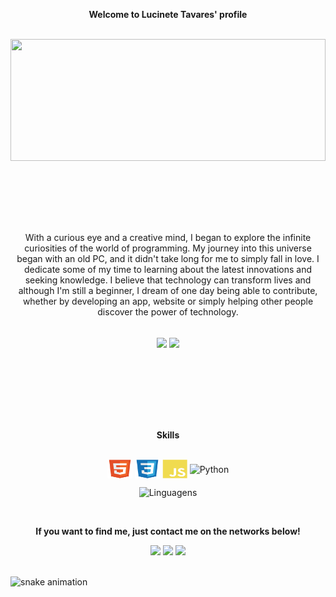 <p align="center"><strong>Welcome to Lucinete Tavares' profile</strong></p>
<br>
<img align="center" style="margin-bottom:100px; object-fit: contain" width=100% height=195px src="https://federalcubatao.com.br/wp-content/uploads/2024/08/simbolo-programacao.webp"/>
<br>
<p align="center">With a curious eye and a creative mind, I began to explore the infinite curiosities of the world of programming. My journey into this universe began with an old PC, and it didn't take long for me to simply fall in love. I dedicate some of my time to learning about the latest innovations and seeking knowledge. I believe that technology can transform lives and although I'm still a beginner, I dream of one day being able to contribute, whether by developing an app, website or simply helping other people discover the power of technology.</p>
<br>
<div  align="center" style="margin-bottom:100px">
  <img width=55% align="center"  src="https://github-readme-streak-stats.herokuapp.com?user=Lucinete-Tavares&theme=radical&mode=weekly"/>
  <img width=40% align="center" src="https://github-readme-stats-git-main-rafaelalexandrino.vercel.app/api/top-langs/?username=Lucinete-Tavares&show_icons=true&theme=radical&layout=compact"/>
</div>
<br>
<p align="center"><strong>Skills</strong></p>
<div align="center" style="display: inline_block"><br>
  <img align="center" alt="HTML" height="30" width="40" src="https://raw.githubusercontent.com/devicons/devicon/master/icons/html5/html5-original.svg">
  <img align="center" alt="CSS" height="30" width="40" src="https://raw.githubusercontent.com/devicons/devicon/master/icons/css3/css3-original.svg">
  <img align="center" alt="Js" height="30" width="40" src="https://raw.githubusercontent.com/devicons/devicon/master/icons/javascript/javascript-plain.svg">
  <img align="center" alt="Python" height="30" width="40" src="https://cdn.jsdelivr.net/gh/devicons/devicon/icons/python/python-original.svg"/>
  
  ![Linguagens](https://img.shields.io/badge/languages--pink.svg)
  
</div>
<br>
<p align="center"><strong>If you want to find me, just contact me on the networks below!</strong></p>
<div align="center" style="display: inline_block">
   <a href="https://discord.com/" target="_blank"><img src="https://img.shields.io/badge/Discord-7289DA?style=for-the-badge&logo=discord&logoColor=white" target="_blank"></a> 
   <a href="mailto:franciscoeltondias@gmail.com"><img src="https://img.shields.io/badge/-Gmail-%23333?style=for-the-badge&logo=gmail&logoColor=white" target="_blank"></a>
   <a href="https://www.linkedin.com/in/cl%C3%A1udia-carttler-046413276/" target="_blank"><img src="https://img.shields.io/badge/-LinkedIn-%230077B5?style=for-the-badge&logo=linkedin&logoColor=white" target="_blank"></a>
</div>
<br>

![snake animation](https://github.com/Lucinete-Tavares/Lucinete-Tavares/blob/output/github-contribution-grid-snake2.svg)
